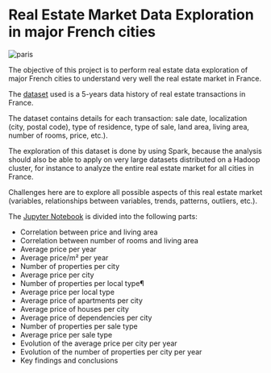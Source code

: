 # Real Estate Market Data Exploration in major French cities

![paris](https://media-cms.louvrehotels.com/static/styles/default/public/2020-01/paris-header-hotels-kyriad.jpg)

The objective of this project is to perform real estate data exploration of major French cities to understand very
well the real estate market in France.

The [dataset](real_estate_transactions.csv) used is a 5-years data history of real estate transactions in France.

The dataset contains details for each transaction: sale date, localization (city, postal code), type of residence, type of sale, land area, living area, number of
rooms, price, etc.).

The exploration of this dataset is done by using Spark, because the analysis should also be able to apply on very large datasets distributed on a Hadoop cluster, for instance to analyze the entire real estate market for all cities in France.

Challenges here are to explore all possible aspects of this real estate market (variables, relationships between variables, trends, patterns, outliers, etc.).

The [Jupyter Notebook](Real-Estate-Market-Data-Exploration-in-major-French-cities.ipynb) is divided into the following parts:
- Correlation between price and living area
- Correlation between number of rooms and living area
- Average price per year
- Average price/m² per year
- Number of properties per city
- Average price per city
- Number of properties per local type¶
- Average price per local type
- Average price of apartments per city
- Average price of houses per city
- Average price of dependencies per city
- Number of properties per sale type
- Average price per sale type
- Evolution of the average price per city per year
- Evolution of the number of properties per city per year
- Key findings and conclusions
